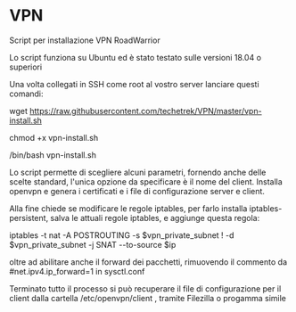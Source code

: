 # VPN

Script per installazione VPN RoadWarrior

Lo script funziona su Ubuntu ed è stato testato sulle versioni 18.04 o superiori

Una volta collegati in SSH come root al vostro server lanciare questi comandi:

wget https://raw.githubusercontent.com/techetrek/VPN/master/vpn-install.sh

chmod +x vpn-install.sh

/bin/bash vpn-install.sh

Lo script permette di scegliere alcuni parametri, fornendo anche delle scelte standard, l'unica opzione da specificare è il nome del client.
Installa openvpn e genera i certificati e i file di configurazione server e client.

Alla fine chiede se modificare le regole iptables, per farlo installa iptables-persistent, salva le attuali regole iptables, e aggiunge questa regola:

iptables -t nat -A POSTROUTING -s $vpn_private_subnet ! -d $vpn_private_subnet -j SNAT --to-source $ip

oltre ad abilitare anche il forward dei pacchetti, rimuovendo il commento da #net.ipv4.ip_forward=1 in sysctl.conf

Terminato tutto il processo si può recuperare il file di configurazione per il client dalla cartella /etc/openvpn/client , tramite Filezilla o progamma simile
